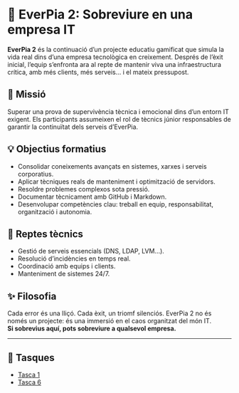 # 🧯 EverPia 2: Sobreviure en una empresa IT

**EverPia 2** és la continuació d’un projecte educatiu gamificat que simula la vida real dins d’una empresa tecnològica en creixement. Després de l’èxit inicial, l’equip s’enfronta ara al repte de mantenir viva una infraestructura crítica, amb més clients, més serveis… i el mateix pressupost.

## 🎯 Missió

Superar una prova de supervivència tècnica i emocional dins d’un entorn IT exigent. Els participants assumeixen el rol de tècnics júnior responsables de garantir la continuïtat dels serveis d’EverPia.

## 💡 Objectius formatius

- Consolidar coneixements avançats en sistemes, xarxes i serveis corporatius.
- Aplicar tècniques reals de manteniment i optimització de servidors.
- Resoldre problemes complexos sota pressió.
- Documentar tècnicament amb GitHub i Markdown.
- Desenvolupar competències clau: treball en equip, responsabilitat, organització i autonomia.

## 🔧 Reptes tècnics

- Gestió de serveis essencials (DNS, LDAP, LVM…).
- Resolució d’incidències en temps real.
- Coordinació amb equips i clients.
- Manteniment de sistemes 24/7.

## ✨ Filosofia

Cada error és una lliçó. Cada èxit, un triomf silenciós. EverPia 2 no és només un projecte: és una immersió en el caos organitzat del món IT.  
**Si sobrevius aquí, pots sobreviure a qualsevol empresa.**

--- 

## 📖 Tasques

- [Tasca 1](Tasca01)
- [Tasca 6](Tasca06)
